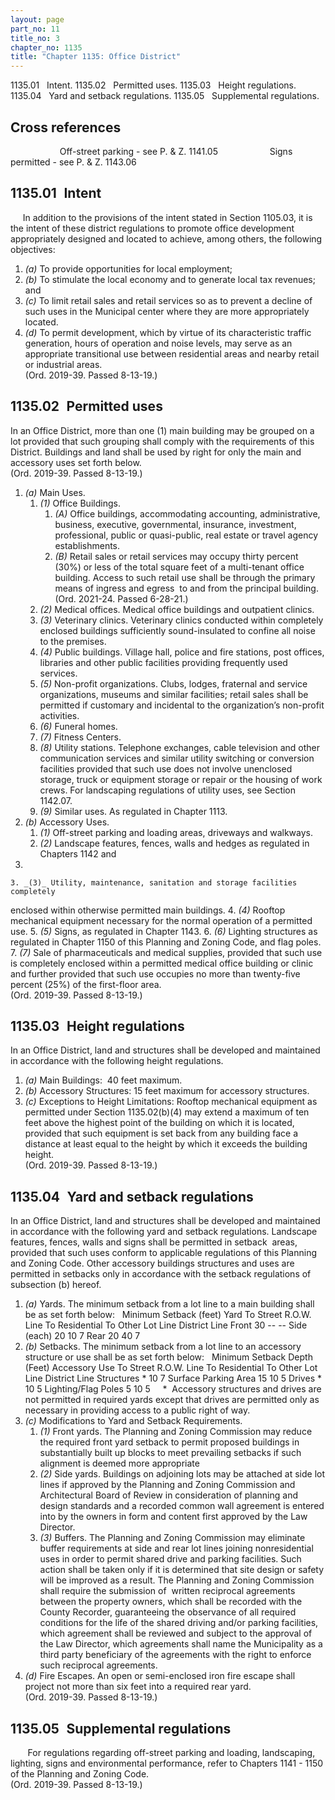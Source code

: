 ```yaml
---
layout: page
part_no: 11
title_no: 3
chapter_no: 1135
title: "Chapter 1135: Office District"
---
```


1135.01   Intent.
1135.02   Permitted uses.
1135.03   Height regulations.
1135.04   Yard and setback regulations.
1135.05   Supplemental regulations.

## Cross references

                    Off-street parking - see P. & Z.
1141.05
                    Signs permitted - see P. & Z.
1143.06

## 1135.01   Intent

     In addition to the provisions of the intent stated in Section 1105.03, it is the intent of these district regulations to promote office
development appropriately designed and located to achieve, among others, the
following objectives:

1. _(a)_ To provide opportunities for local employment;
2. _(b)_ To stimulate the local economy and to generate local tax revenues; and
3. _(c)_ To limit retail sales and retail services so as to prevent a decline
of such uses in the Municipal center where they are more appropriately located.
4. _(d)_ To permit development, which by virtue of its characteristic traffic
generation, hours of operation and noise levels, may serve as an appropriate
transitional use between residential areas and nearby retail or industrial
areas.  
(Ord. 2019-39. Passed 8-13-19.)

## 1135.02   Permitted uses

In an Office District, more than one (1) main building may be grouped on a
lot provided that such grouping shall comply with the requirements of this
District. Buildings and land shall be used by right for only the main and
accessory uses set forth below.  
(Ord. 2019-39. Passed 8-13-19.)

1. _(a)_ Main Uses.
    1. _(1)_ Office Buildings.
        1. _(A)_ Office buildings, accommodating accounting, administrative,
business, executive, governmental, insurance, investment, professional, public
or quasi-public, real estate or travel agency establishments.
        2. _(B)_ Retail sales or retail services may occupy thirty percent (30%)
or less of the total square feet of a multi-tenant office building. Access to
such retail use shall be through the primary means of ingress and egress  to
and from the principal building.  
(Ord. 2021-24. Passed 6-28-21.)
    2. _(2)_ Medical offices. Medical office buildings and outpatient clinics.
    3. _(3)_ Veterinary clinics. Veterinary clinics conducted within completely
enclosed buildings sufficiently sound-insulated to confine all noise to the
premises.
    4. _(4)_ Public buildings. Village hall, police and fire stations, post
offices, libraries and other public facilities providing frequently used
services.
    5. _(5)_ Non-profit organizations. Clubs, lodges, fraternal and service
organizations, museums and similar facilities; retail sales shall be permitted
if customary and incidental to the organization’s non-profit activities.
    6. _(6)_ Funeral homes.
    7. _(7)_ Fitness Centers.
    8. _(8)_ Utility stations. Telephone exchanges, cable television and other
communication services and similar utility switching or conversion facilities
provided that such use does not involve unenclosed storage, truck or equipment
storage or repair or the housing of work crews. For landscaping regulations of
utility uses, see Section 1142.07.
    9. _(9)_ Similar uses. As regulated in Chapter 1113.
2. _(b)_ Accessory Uses.
    1. _(1)_ Off-street parking and loading areas, driveways and walkways.
    2. _(2)_ Landscape features, fences, walls and hedges as regulated in
Chapters
1142 and
1148.
    3. _(3)_ Utility, maintenance, sanitation and storage facilities completely
enclosed within otherwise permitted main buildings.
    4. _(4)_ Rooftop mechanical equipment necessary for the normal operation of
a permitted use.
    5. _(5)_ Signs, as regulated in Chapter 1143.
    6. _(6)_ Lighting structures as regulated in Chapter 1150 of this Planning and Zoning Code, and flag poles.
    7. _(7)_ Sale of pharmaceuticals and medical supplies, provided that such
use is completely enclosed within a permitted medical office building or clinic
and further provided that such use occupies no more than twenty-five percent
(25%) of the first-floor area.  
(Ord. 2019-39. Passed 8-13-19.)

## 1135.03   Height regulations

In an Office District, land and structures shall be developed and maintained
in accordance with the following height regulations.

1. _(a)_ Main Buildings:  40 feet maximum.
2. _(b)_ Accessory Structures: 15 feet maximum for accessory structures.
3. _(c)_ Exceptions to Height Limitations: Rooftop mechanical equipment as
permitted under Section 1135.02(b)(4) may extend a maximum of ten feet above the highest point of the
building on which it is located, provided that such equipment is set back from
any building face a distance at least equal to the height by which it exceeds
the building height.  
(Ord. 2019-39. Passed 8-13-19.)

## 1135.04   Yard and setback regulations

In an Office District, land and structures shall be developed and maintained
in accordance with the following yard and setback regulations. Landscape
features, fences, walls and signs shall be permitted in setback  areas,
provided that such uses conform to applicable regulations of this Planning and
Zoning Code. Other accessory buildings structures and uses are permitted in
setbacks only in accordance with the setback regulations of subsection (b)
hereof.

1. _(a)_ Yards. The minimum setback from a lot line to a main building shall be
as set forth below:
 
            Minimum Setback (feet)
Yard        To Street R.O.W. Line To Residential To Other Lot Line
                                  District Line
Front       30                    --             --
Side (each) 20                    10             7
Rear        20                    40             7
2. _(b)_ Setbacks. The minimum setback from a lot line to an accessory
structure or use shall be as set forth below:
 
                     Minimum Setback Depth (Feet)
Accessory Use        To Street R.O.W. Line To Residential To Other Lot Line
                                           District Line
Structures           *                     10             7
Surface Parking Area 15                    10             5
Drives               *                     10             5
Lighting/Flag Poles  5                     10             5
    *  Accessory structures and drives are not permitted in required yards
except that drives are permitted only as necessary in providing access to a
public right of way.
3. _(c)_ Modifications to Yard and Setback Requirements.
    1. _(1)_ Front yards. The Planning and Zoning Commission may reduce the
required front yard setback to permit proposed buildings in substantially built
up blocks to meet prevailing setbacks if such alignment is deemed more
appropriate 
    2. _(2)_ Side yards. Buildings on adjoining lots may be attached at side lot
lines if approved by the Planning and Zoning Commission and Architectural Board
of Review in consideration of planning and design standards and a recorded
common wall agreement is entered into by the owners in form and content first
approved by the Law Director.
    3. _(3)_ Buffers. The Planning and Zoning Commission may eliminate buffer
requirements at side and rear lot lines joining nonresidential uses in order to
permit shared drive and parking facilities. Such action shall be taken only if
it is determined that site design or safety will be improved as a result. The
Planning and Zoning Commission shall require the submission of  written
reciprocal agreements between the property owners, which shall be recorded with
the County Recorder, guaranteeing the observance of all required conditions for
the life of the shared driving and/or parking facilities, which agreement shall
be reviewed and subject to the approval of the Law Director, which agreements
shall name the Municipality as a third party beneficiary of the agreements with
the right to enforce such reciprocal agreements.
4. _(d)_ Fire Escapes. An open or semi-enclosed iron fire escape shall project
not more than six feet into a required rear yard.  
(Ord. 2019-39. Passed 8-13-19.)

## 1135.05   Supplemental regulations

       For regulations regarding off-street parking and loading, landscaping,
lighting, signs and environmental performance, refer to Chapters
1141 -
1150 of the Planning and Zoning Code.  
(Ord. 2019-39. Passed 8-13-19.)

